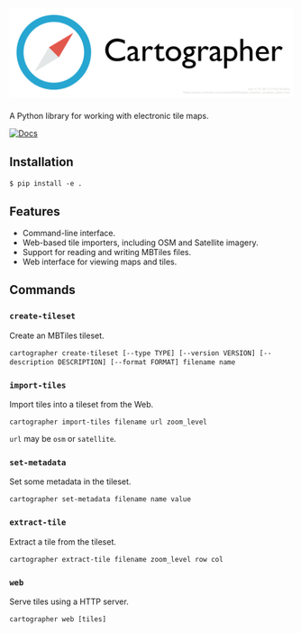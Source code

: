 # ![cartographer][logo]

A Python library for working with electronic tile maps.

[![Docs][docs-badge]][docs]

## Installation

    $ pip install -e .

## Features

- Command-line interface.
- Web-based tile importers, including OSM and Satellite imagery.
- Support for reading and writing MBTiles files.
- Web interface for viewing maps and tiles.

## Commands

### `create-tileset`

Create an MBTiles tileset.

    cartographer create-tileset [--type TYPE] [--version VERSION] [--description DESCRIPTION] [--format FORMAT] filename name

### `import-tiles`

Import tiles into a tileset from the Web.

    cartographer import-tiles filename url zoom_level

`url` may be `osm` or `satellite`.

### `set-metadata`

Set some metadata in the tileset.

    cartographer set-metadata filename name value

### `extract-tile`

Extract a tile from the tileset.

    cartographer extract-tile filename zoom_level row col

### `web`

Serve tiles using a HTTP server.

    cartographer web [tiles]

[logo]: https://github.com/thomasleese/cartographer/raw/master/logo.png
[docs]: http://cartographer.readthedocs.org
[docs-badge]: https://readthedocs.org/projects/cartographer/badge/?version=latest
